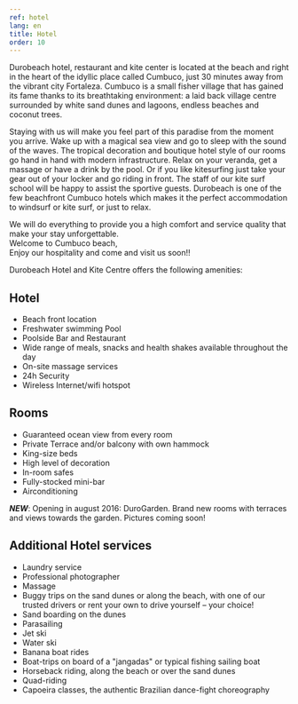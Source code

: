 ```yaml
---
ref: hotel
lang: en
title: Hotel
order: 10
---
```

Durobeach hotel, restaurant and kite center is located at the beach and right in the heart of the idyllic place called Cumbuco, just 30 minutes away from the vibrant city Fortaleza. Cumbuco is a small fisher village that has gained its fame thanks to its breathtaking environment: a laid back village centre surrounded by white sand dunes and lagoons, endless beaches and coconut trees.

Staying with us will make you feel part of this paradise from the moment you arrive. Wake up with a magical sea view and go to sleep with the sound of the waves. The tropical decoration and boutique hotel style of our rooms go hand in hand with modern infrastructure. Relax on your veranda, get a massage or have a drink by the pool. Or if you like kitesurfing just take your gear out of your locker and go riding in front. The staff of our kite surf school  will be happy to assist the sportive guests. Durobeach is one of the few beachfront Cumbuco hotels which makes it the perfect accommodation to windsurf or kite surf, or just to relax.

We will do everything to provide you a high comfort and service quality that make your stay unforgettable.  
Welcome to Cumbuco beach,  
Enjoy our hospitality and come and visit us soon!!



Durobeach Hotel and Kite Centre offers the following amenities:

## Hotel

* Beach front location
* Freshwater swimming Pool
* Poolside Bar and Restaurant
* Wide range of meals, snacks and health shakes available throughout the day
* On-site massage services
* 24h Security
* Wireless Internet/wifi hotspot

## Rooms

* Guaranteed ocean view from every room
* Private Terrace and/or balcony with own hammock
* King-size beds
* High level of decoration
* In-room safes
* Fully-stocked mini-bar
* Airconditioning

 ***NEW***: Opening in august 2016: DuroGarden. Brand new rooms with terraces and views towards the garden. Pictures coming soon!

## Additional Hotel services

* Laundry service
* Professional photographer
* Massage
* Buggy trips on the sand dunes or along the beach, with one of our trusted drivers or rent your own to drive yourself – your choice!
* Sand boarding on the dunes
* Parasailing
* Jet ski
* Water ski
* Banana boat rides
* Boat-trips on board of a "jangadas" or typical fishing sailing boat
* Horseback riding, along the beach or over the sand dunes
* Quad-riding
* Capoeira classes, the authentic Brazilian dance-fight choreography
